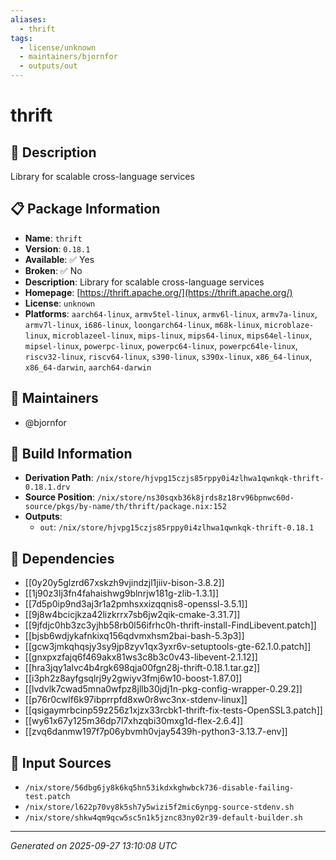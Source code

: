 ```yaml
---
aliases:
  - thrift
tags:
  - license/unknown
  - maintainers/bjornfor
  - outputs/out
---
```


# thrift

## 📝 Description

Library for scalable cross-language services

## 📋 Package Information

- **Name**: `thrift`
- **Version**: `0.18.1`
- **Available**: ✅ Yes
- **Broken**: ✅ No
- **Description**: Library for scalable cross-language services
- **Homepage**: [https://thrift.apache.org/](https://thrift.apache.org/)
- **License**: `unknown`
- **Platforms**: `aarch64-linux`, `armv5tel-linux`, `armv6l-linux`, `armv7a-linux`, `armv7l-linux`, `i686-linux`, `loongarch64-linux`, `m68k-linux`, `microblaze-linux`, `microblazeel-linux`, `mips-linux`, `mips64-linux`, `mips64el-linux`, `mipsel-linux`, `powerpc-linux`, `powerpc64-linux`, `powerpc64le-linux`, `riscv32-linux`, `riscv64-linux`, `s390-linux`, `s390x-linux`, `x86_64-linux`, `x86_64-darwin`, `aarch64-darwin`
## 👥 Maintainers

- @bjornfor


## 🔧 Build Information

- **Derivation Path**: `/nix/store/hjvpg15czjs85rppy0i4zlhwa1qwnkqk-thrift-0.18.1.drv`
- **Source Position**: `/nix/store/ns30sqxb36k8jrds8z18rv96bpnwc60d-source/pkgs/by-name/th/thrift/package.nix:152`
- **Outputs**:
  - `out`:  `/nix/store/hjvpg15czjs85rppy0i4zlhwa1qwnkqk-thrift-0.18.1`

## 🔗 Dependencies

- [[0y20y5glzrd67xskzh9vjindzjl1jiiv-bison-3.8.2]]
- [[1j90z3lj3fn4fahaishwg9blnrjw181g-zlib-1.3.1]]
- [[7d5p0ip9nd3aj3r1a2pmhsxxizqqnis8-openssl-3.5.1]]
- [[9j8w4bcicjkza42lizkrrx7sb6jw2qik-cmake-3.31.7]]
- [[9jfdjc0hb3zc3yjhb58rb0l56ifrhc0h-thrift-install-FindLibevent.patch]]
- [[bjsb6wdjykafnkixq156qdvmxhsm2bai-bash-5.3p3]]
- [[gcw3jmkqhqsjy3sy9jp8zyv1qx3yxr6v-setuptools-gte-62.1.0.patch]]
- [[gnxpxzfajq6f469akx81ws3c8b3c0v43-libevent-2.1.12]]
- [[hra3jqy1alvc4b4rgk698qja00fgn28j-thrift-0.18.1.tar.gz]]
- [[i3ph2z8ayfgsqlrj9y2gwiyv3fmj6w10-boost-1.87.0]]
- [[lvdvlk7cwad5mna0wfpz8jllb30jdj1n-pkg-config-wrapper-0.29.2]]
- [[p76r0cwlf6k97ibprrpfd8xw0r8wc3nx-stdenv-linux]]
- [[qsigaymrbcinp59z256z1xjzx33rcbk1-thrift-fix-tests-OpenSSL3.patch]]
- [[wy61x67y125m36dp7l7xhzqbi30mxg1d-flex-2.6.4]]
- [[zvq6danmw197f7p06ybvmh0vjay5439h-python3-3.13.7-env]]

## 📁 Input Sources

- `/nix/store/56dbg6jy8k6kq5hn53ikdxkghwbck736-disable-failing-test.patch`
- `/nix/store/l622p70vy8k5sh7y5wizi5f2mic6ynpg-source-stdenv.sh`
- `/nix/store/shkw4qm9qcw5sc5n1k5jznc83ny02r39-default-builder.sh`

---
*Generated on 2025-09-27 13:10:08 UTC*
